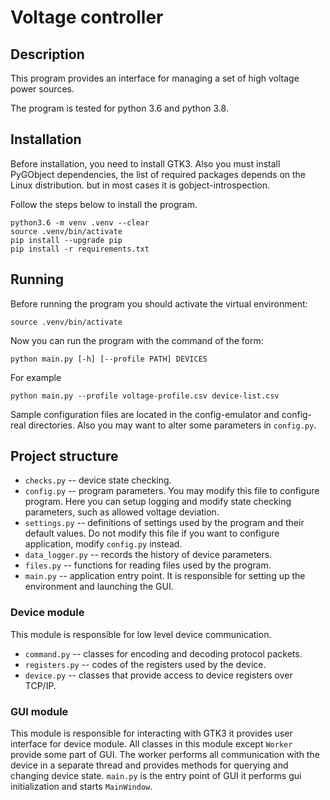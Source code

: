 # Voltage controller
## Description
This program provides an interface for managing a set of high voltage power sources.

The program is tested for python 3.6 and python 3.8.

## Installation
Before installation, you need to install GTK3.
Also you must install PyGObject dependencies,
the list of required packages depends on the Linux distribution.
but in most cases it is gobject-introspection.

Follow the steps below to install the program.
```
python3.6 -m venv .venv --clear
source .venv/bin/activate
pip install --upgrade pip
pip install -r requirements.txt
```

## Running
Before running the program you should activate the virtual environment:
```
source .venv/bin/activate
```

Now you can run the program with the command of the form:
```
python main.py [-h] [--profile PATH] DEVICES
```
For example
```
python main.py --profile voltage-profile.csv device-list.csv
```
Sample configuration files are located in the config-emulator and config-real directories.
Also you may want to alter some parameters in ```config.py```.

## Project structure
- ```checks.py``` -- device state checking.
- ```config.py``` -- program parameters. You may modify this file to configure program.
    Here you can setup logging and modify state checking parameters,
    such as allowed voltage deviation.
- ```settings.py``` -- definitions of settings used by the program and their default values.
    Do not modify this file if you want to configure application, modify ```config.py``` instead.
- ```data_logger.py``` -- records the history of device parameters.
- ```files.py``` -- functions for reading files used by the program.
- ```main.py``` -- application entry point. It is responsible for setting up the environment and launching the GUI.

### Device module
This module is responsible for low level device communication.
- ```command.py``` -- classes for encoding and decoding protocol packets.
- ```registers.py``` -- codes of the registers used by the device.
- ```device.py``` -- classes that provide access to device registers over TCP/IP.

### GUI module
This module is responsible for interacting with GTK3 it provides user interface for device module.
All classes in this module except ```Worker``` provide some part of GUI.
The worker performs all communication with the device in a separate thread
and provides methods for querying and changing device state.
```main.py``` is the entry point of GUI it performs gui initialization and starts ```MainWindow```.
